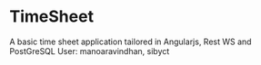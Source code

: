 # TimeSheet
A basic time sheet application tailored in Angularjs, Rest WS and PostGreSQL
User: manoaravindhan, sibyct